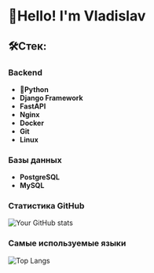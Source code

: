 # 👋Hello! I'm Vladislav

## 🛠Стек:

### Backend
- 🐍**Python**  
- **Django Framework**  
- **FastAPI**
- **Nginx**  
- **Docker**  
-  **Git**
-  **Linux**

### Базы данных
- **PostgreSQL**  
- **MySQL**

### Статистика GitHub
![Your GitHub stats](https://github-readme-stats.vercel.app/api?username=VladislavChernyshov1342&show_icons=true&theme=dark)

### Самые используемые языки
![Top Langs](https://github-readme-stats.vercel.app/api/top-langs/?username=VladislavChernyshov1342&layout=compact&theme=dark)

